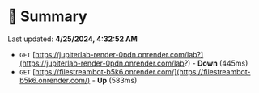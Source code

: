 # 📖 Summary
Last updated: **4/25/2024, 4:32:52 AM**

- `GET` [https://jupiterlab-render-0pdn.onrender.com/lab?](https://jupiterlab-render-0pdn.onrender.com/lab?) - **Down** (445ms)
- `GET` [https://filestreambot-b5k6.onrender.com/](https://filestreambot-b5k6.onrender.com/) - **Up** (583ms)

